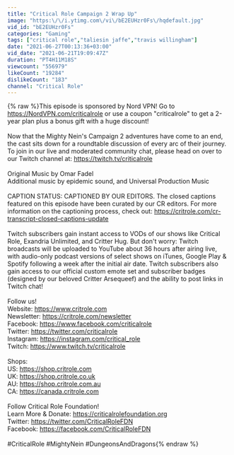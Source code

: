 ```yaml
---
title: "Critical Role Campaign 2 Wrap Up"
image: "https:\/\/i.ytimg.com\/vi\/bE2EUHzr0Fs\/hqdefault.jpg"
vid_id: "bE2EUHzr0Fs"
categories: "Gaming"
tags: ["critical role","taliesin jaffe","travis willingham"]
date: "2021-06-27T00:13:36+03:00"
vid_date: "2021-06-21T19:09:47Z"
duration: "PT4H11M18S"
viewcount: "556979"
likeCount: "19284"
dislikeCount: "183"
channel: "Critical Role"
---
```

{% raw %}This episode is sponsored by Nord VPN! Go to <a rel="nofollow" target="blank" href="https://NordVPN.com/criticalrole">https://NordVPN.com/criticalrole</a> or use a coupon &quot;criticalrole&quot; to get a 2-year plan plus a bonus gift with a huge discount!<br /><br />Now that the Mighty Nein's Campaign 2 adventures have come to an end, the cast sits down for a roundtable discussion of every arc of their journey. To join in our live and moderated community chat, please head on over to our Twitch channel at: <a rel="nofollow" target="blank" href="https://twitch.tv/criticalrole">https://twitch.tv/criticalrole</a><br /><br />Original Music by Omar Fadel <br />Additional music by epidemic sound, and Universal Production Music<br /><br />CAPTION STATUS: CAPTIONED BY OUR EDITORS. The closed captions featured on this episode have been curated by our CR editors. For more information on the captioning process, check out: <a rel="nofollow" target="blank" href="https://critrole.com/cr-transcript-closed-captions-update">https://critrole.com/cr-transcript-closed-captions-update</a><br /><br />Twitch subscribers gain instant access to VODs of our shows like Critical Role, Exandria Unlimited, and Critter Hug. But don't worry: Twitch broadcasts will be uploaded to YouTube about 36 hours after airing live, with audio-only podcast versions of select shows on iTunes, Google Play &amp; Spotify following a week after the initial air date. Twitch subscribers also gain access to our official custom emote set and subscriber badges (designed by our beloved Critter Arsequeef) and the ability to post links in Twitch chat!<br /><br />Follow us!<br />Website: <a rel="nofollow" target="blank" href="https://www.critrole.com">https://www.critrole.com</a><br />Newsletter: <a rel="nofollow" target="blank" href="https://critrole.com/newsletter">https://critrole.com/newsletter</a><br />Facebook: <a rel="nofollow" target="blank" href="https://www.facebook.com/criticalrole">https://www.facebook.com/criticalrole</a><br />Twitter: <a rel="nofollow" target="blank" href="https://twitter.com/criticalrole">https://twitter.com/criticalrole</a><br />Instagram: <a rel="nofollow" target="blank" href="https://instagram.com/critical_role">https://instagram.com/critical_role</a><br />Twitch: <a rel="nofollow" target="blank" href="https://www.twitch.tv/criticalrole">https://www.twitch.tv/criticalrole</a><br /><br />Shops: <br />US: <a rel="nofollow" target="blank" href="https://shop.critrole.com">https://shop.critrole.com</a><br />UK: <a rel="nofollow" target="blank" href="https://shop.critrole.co.uk">https://shop.critrole.co.uk</a><br />AU: <a rel="nofollow" target="blank" href="https://shop.critrole.com.au">https://shop.critrole.com.au</a><br />CA: <a rel="nofollow" target="blank" href="https://canada.critrole.com">https://canada.critrole.com</a><br /><br />Follow Critical Role Foundation!<br />Learn More &amp; Donate: <a rel="nofollow" target="blank" href="https://criticalrolefoundation.org">https://criticalrolefoundation.org</a><br />Twitter: <a rel="nofollow" target="blank" href="https://twitter.com/CriticalRoleFDN">https://twitter.com/CriticalRoleFDN</a><br />Facebook: <a rel="nofollow" target="blank" href="https://facebook.com/CriticalRoleFDN">https://facebook.com/CriticalRoleFDN</a><br /><br />#CriticalRole #MightyNein #DungeonsAndDragons{% endraw %}
